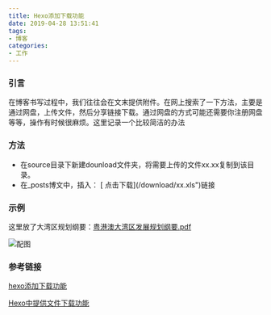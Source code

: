 ```yaml
---
title: Hexo添加下载功能
date: 2019-04-28 13:51:41
tags:
- 博客
categories:
- 工作
---
```


### 引言

在博客书写过程中，我们往往会在文末提供附件。在网上搜索了一下方法，主要是通过网盘，上传文件，然后分享链接下载。通过网盘的方式可能还需要你注册网盘等等，操作有时候很麻烦。这里记录一个比较简洁的办法

### 方法

- 在source目录下新建dounload文件夹，将需要上传的文件xx.xx复制到该目录。
- 在_posts博文中，插入： \[ 点击下载](/download/xx.xls")链接

### 示例

这里放了大湾区规划纲要：[粤港澳大湾区发展规划纲要.pdf](/download/粤港澳大湾区发展规划纲要.pdf)

![配图](https://onyy3g.ch.files.1drv.com/y4mftM5YNPZsASLyEZczr5Z_oWID_f5MC9gxq9nfje9XNHVFNv8B9Qobq0kCZYo1jzPAjk6QcoVqLrMxjZ3tMq9AO5clNduXtfdr85THIy5WA0LKRqziIkTnhZ7BYjsU_dK6AbJ6RELNtkigHpVCU9PkzIBVNH4BZcKd58Mvd8woZYfFiyp1mqnliJYe-Eum5SOL5BDSL7r2W_D4x6o4iBFkQ?width=1920&height=1080&cropmode=none)

### 参考链接

[hexo添加下载功能](<http://yanng.cc/2018/03/18/hexo%E6%B7%BB%E5%8A%A0%E4%B8%8B%E8%BD%BD%E5%8A%9F%E8%83%BD/>)

[Hexo中提供文件下载功能](https://jingyan.baidu.com/article/fec4bce296d834f2608d8b5b.html)